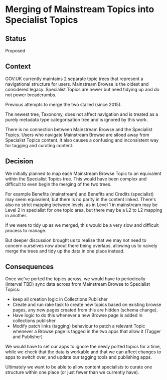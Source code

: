 # Merging of Mainstream Topics into Specialist Topics

## Status

Proposed

## Context

GOV.UK currently maintains 2 separate topic trees that represent a navigational structure for users. Mainstream Browse is the oldest and considered legacy. Specialist Topics are newer but need tidying up and do not power breadcrumbs.

Previous attempts to merge the two stalled (since 2015).

The newest tree, Taxonomy, does not affect navigation and is treated as a purely metadata type categorisation tree and is ignored by this work.

There is no connection between Mainstream Browse and the Specialist Topics. Users who navigate Mainstream Browse are siloed away from Specialist Topics content. It also causes a confusing and inconsistent way for tagging and curating content.

## Decision

We initially planned to map each Mainstream Browse Topic to an equivalent within the Specialist Topics tree. This would have been complex and difficult to even begin the merging of the two trees. 

For example Benefits (mainstream) and Benefits and Credits (specialist) may seem equivalent, but there is no parity in the content linked. There's also no strict mapping between levels, as in Level 1 in mainstream may be Level 2 in specialist for one topic area, but there may be a L2 to L2 mapping in another. 

If we were to tidy up as we merged, this would be a very slow and difficult process to manage.

But deeper discussion brought us to realise that we may not need to concern ourselves now about there being overlaps, allowing us to naively merge the trees and tidy up the data in one place instead. 

## Consequences

Once we've ported the topics across, we would have to periodically (interval TBD) sync data across from Mainstream Browse to Specialist Topics:

* keep all creation logic in Collections Publisher
* Create and run rake task to create new topics based on existing browse pages, any new pages created from this are hidden (schema change).
* Have logic to do this whenever a new Browse page is added in collections publisher
* Modify patch links (tagging) behaviour to patch a relevant Topic whenever a Browse page is tagged in the two apps that allow it (Tagger and Publisher)

We would have to set our apps to ignore the newly ported topics for a time, while we check that the data is workable and that we can affect changes to apps to switch over, and update our tagging tools and publishing apps.

Ultimately we want to be able to allow content specialists to curate one structure within one place (or just fewer than we currently have).